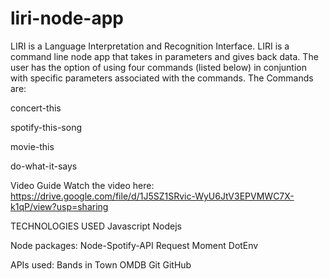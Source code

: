 # liri-node-app
LIRI is a Language Interpretation and Recognition Interface. LIRI is a command line node app that takes in parameters and gives back data. The user has the option of using four commands (listed below) in conjuntion with specific parameters associated with the commands. The Commands are:

concert-this

spotify-this-song

movie-this

do-what-it-says

Video Guide
Watch the video here: https://drive.google.com/file/d/1J5SZ1SRvic-WyU6JtV3EPVMWC7X-k1qP/view?usp=sharing

TECHNOLOGIES USED
Javascript
Nodejs

Node packages:
Node-Spotify-API
Request
Moment
DotEnv

APIs used:
Bands in Town
OMDB
Git
GitHub
